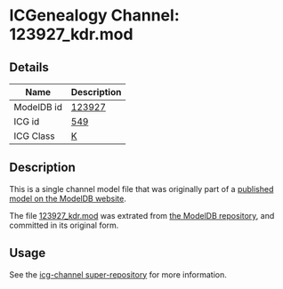 # ICGenealogy Channel: 123927\_kdr.mod

## Details

Name | Description
---- | -----------
ModelDB id | [123927](http://senselab.med.yale.edu/ModelDB/ShowModel.cshtml?model=123927)
ICG id | [549](http://icg.neurotheory.ox.ac.uk/channels/1/549)
ICG Class | [K](http://icg.neurotheory.ox.ac.uk/channels/1)

## Description

This is a single channel model file that was originally part of a [published model on the ModelDB website](http://senselab.med.yale.edu/mModelDB/ShowModel.cshtml?model=123927).

The file [123927\_kdr.mod](123927_kdr.mod) was extrated from [the ModelDB repository](http://senselab.med.yale.edu/ModelDB/ShowModel.cshtml?model=123927), and committed in its original form.

## Usage

See the [icg-channel super-repository](https://github.com/icgenealogy/icg-channels) for more information.